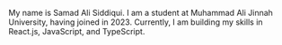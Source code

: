My name is Samad Ali Siddiqui. I am a student at Muhammad Ali Jinnah University, having joined in 2023. Currently, I am building my skills in React.js, JavaScript, and TypeScript.
   
